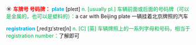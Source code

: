 ☀ <font color="red">**车牌号 号码牌：**</font>
<font color="sky blue">**plate**</font> [pleɪt] 
<font color="#00b050">n. [usually pl.] 车辆前面或后面的号码牌（可以是金属的，也可以是塑料的）：</font>a car with Beijing plate 一辆挂着北京牌照的汽车
           
<font color="sky blue">**registration**</font> [ˌredʒɪˈstreɪʃn]
<font color="#00b050">n. [C] [英] 车辆牌照上的一系列字母和号码，相当于registration number：</font>了解即可

